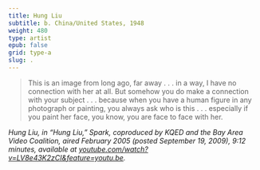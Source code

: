 ```yaml
---
title: Hung Liu
subtitle: b. China/United States, 1948
weight: 480
type: artist
epub: false
grid: type-a
slug: .
---
```

>This is an image from long ago, far away . . . in a way, I have no connection with her at all. But somehow you do make a connection with your subject . . . because when you have a human figure in any photograph or painting, you always ask who is this . . . especially if you paint her face, you know, you are face to face with her.

<cite>Hung Liu, in “Hung Liu,” Spark, coproduced by KQED and the Bay Area Video Coalition, aired February 2005 (posted September 19, 2009), 9:12 minutes, available at [youtube.com/watch?v=LV8e43K2zCI&feature=youtu.be](https://www.youtube.com/watch?v=LV8e43K2zCI&feature=youtu.be).</cite>
